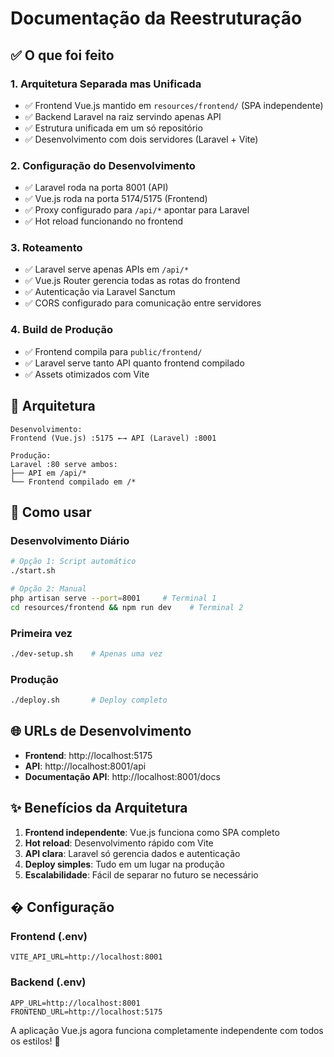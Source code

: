 # Documentação da Reestruturação

## ✅ O que foi feito

### 1. Arquitetura Separada mas Unificada
- ✅ Frontend Vue.js mantido em `resources/frontend/` (SPA independente)
- ✅ Backend Laravel na raiz servindo apenas API
- ✅ Estrutura unificada em um só repositório
- ✅ Desenvolvimento com dois servidores (Laravel + Vite)

### 2. Configuração do Desenvolvimento
- ✅ Laravel roda na porta 8001 (API)
- ✅ Vue.js roda na porta 5174/5175 (Frontend)
- ✅ Proxy configurado para `/api/*` apontar para Laravel
- ✅ Hot reload funcionando no frontend

### 3. Roteamento
- ✅ Laravel serve apenas APIs em `/api/*`
- ✅ Vue.js Router gerencia todas as rotas do frontend
- ✅ Autenticação via Laravel Sanctum
- ✅ CORS configurado para comunicação entre servidores

### 4. Build de Produção
- ✅ Frontend compila para `public/frontend/`
- ✅ Laravel serve tanto API quanto frontend compilado
- ✅ Assets otimizados com Vite

## 🎯 Arquitetura

```
Desenvolvimento:
Frontend (Vue.js) :5175 ←→ API (Laravel) :8001

Produção:
Laravel :80 serve ambos:
├── API em /api/*
└── Frontend compilado em /*
```

## 🚀 Como usar

### Desenvolvimento Diário
```bash
# Opção 1: Script automático
./start.sh

# Opção 2: Manual
php artisan serve --port=8001     # Terminal 1
cd resources/frontend && npm run dev    # Terminal 2
```

### Primeira vez
```bash
./dev-setup.sh    # Apenas uma vez
```

### Produção
```bash
./deploy.sh       # Deploy completo
```

## 🌐 URLs de Desenvolvimento

- **Frontend**: http://localhost:5175
- **API**: http://localhost:8001/api
- **Documentação API**: http://localhost:8001/docs

## ✨ Benefícios da Arquitetura

1. **Frontend independente**: Vue.js funciona como SPA completo
2. **Hot reload**: Desenvolvimento rápido com Vite
3. **API clara**: Laravel só gerencia dados e autenticação
4. **Deploy simples**: Tudo em um lugar na produção
5. **Escalabilidade**: Fácil de separar no futuro se necessário

## � Configuração

### Frontend (.env)
```env
VITE_API_URL=http://localhost:8001
```

### Backend (.env)
```env
APP_URL=http://localhost:8001
FRONTEND_URL=http://localhost:5175
```

A aplicação Vue.js agora funciona completamente independente com todos os estilos! 🎉
